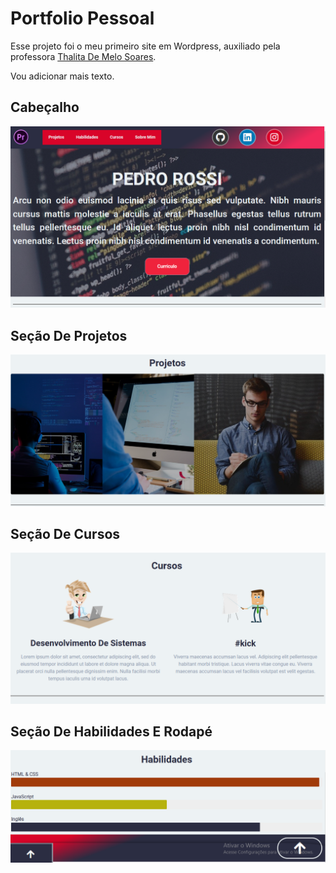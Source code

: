 # Portfolio Pessoal

Esse projeto foi o meu primeiro site em Wordpress, auxiliado pela professora [Thalita De Melo Soares](https://github.com/Weivak).

Vou adicionar mais texto.

## Cabeçalho

![Header da página](/img/header.png)

## Seção De Projetos

![Seção com os meus projetos](/img/projects.png)

## Seção De Cursos

![Seção de cursos da página](/img/courses.png)

## Seção De Habilidades E Rodapé

![Footer e seção de skills da página](/img/footer.png)
